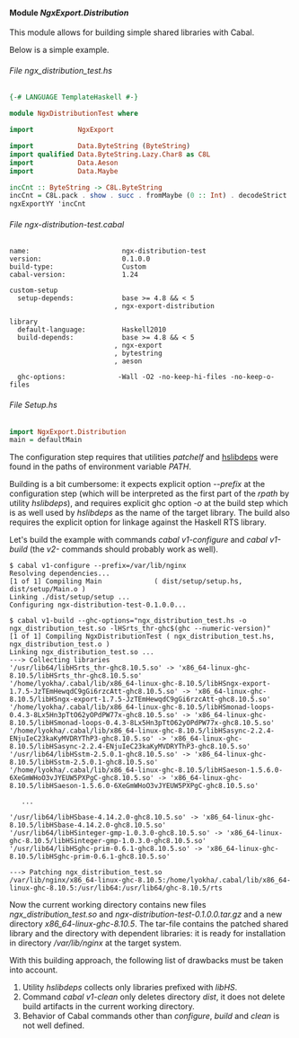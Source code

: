 #### Module *NgxExport.Distribution*

This module allows for building simple shared libraries with Cabal.

Below is a simple example.

###### File *ngx_distribution_test.hs*

```haskell
{-# LANGUAGE TemplateHaskell #-}

module NgxDistributionTest where

import           NgxExport

import           Data.ByteString (ByteString)
import qualified Data.ByteString.Lazy.Char8 as C8L
import           Data.Aeson
import           Data.Maybe

incCnt :: ByteString -> C8L.ByteString
incCnt = C8L.pack . show . succ . fromMaybe (0 :: Int) . decodeStrict
ngxExportYY 'incCnt
```

###### File *ngx-distribution-test.cabal*

```Cabal
name:                       ngx-distribution-test
version:                    0.1.0.0
build-type:                 Custom
cabal-version:              1.24

custom-setup
  setup-depends:            base >= 4.8 && < 5
                          , ngx-export-distribution

library
  default-language:         Haskell2010
  build-depends:            base >= 4.8 && < 5
                          , ngx-export
                          , bytestring
                          , aeson

  ghc-options:             -Wall -O2 -no-keep-hi-files -no-keep-o-files
```

###### File *Setup.hs*

```haskell
import NgxExport.Distribution
main = defaultMain
```

The configuration step requires that utilities *patchelf* and
[hslibdeps](../../utils/README.md) were found in the paths of environment
variable *PATH*.

Building is a bit cumbersome: it expects explicit option *--prefix* at the
configuration step (which will be interpreted as the first part of the
*rpath* by utility *hslibdeps*), and requires explicit ghc option *-o* at
the build step which is as well used by *hslibdeps* as the name of the
target library. The build also requires the explicit option for linkage
against the Haskell RTS library.

Let's build the example with commands *cabal v1-configure* and
*cabal v1-build* (the *v2-* commands should probably work as well).

```ShellSession
$ cabal v1-configure --prefix=/var/lib/nginx
Resolving dependencies...
[1 of 1] Compiling Main             ( dist/setup/setup.hs, dist/setup/Main.o )
Linking ./dist/setup/setup ...
Configuring ngx-distribution-test-0.1.0.0...
```

```ShellSession
$ cabal v1-build --ghc-options="ngx_distribution_test.hs -o ngx_distribution_test.so -lHSrts_thr-ghc$(ghc --numeric-version)"
[1 of 1] Compiling NgxDistributionTest ( ngx_distribution_test.hs, ngx_distribution_test.o )
Linking ngx_distribution_test.so ...
---> Collecting libraries
'/usr/lib64/libHSrts_thr-ghc8.10.5.so' -> 'x86_64-linux-ghc-8.10.5/libHSrts_thr-ghc8.10.5.so'
'/home/lyokha/.cabal/lib/x86_64-linux-ghc-8.10.5/libHSngx-export-1.7.5-JzTEmHewqdC9gGi6rzcAtt-ghc8.10.5.so' -> 'x86_64-linux-ghc-8.10.5/libHSngx-export-1.7.5-JzTEmHewqdC9gGi6rzcAtt-ghc8.10.5.so'
'/home/lyokha/.cabal/lib/x86_64-linux-ghc-8.10.5/libHSmonad-loops-0.4.3-8Lx5Hn3pTtO62yOPdPW77x-ghc8.10.5.so' -> 'x86_64-linux-ghc-8.10.5/libHSmonad-loops-0.4.3-8Lx5Hn3pTtO62yOPdPW77x-ghc8.10.5.so'
'/home/lyokha/.cabal/lib/x86_64-linux-ghc-8.10.5/libHSasync-2.2.4-ENjuIeC23kaKyMVDRYThP3-ghc8.10.5.so' -> 'x86_64-linux-ghc-8.10.5/libHSasync-2.2.4-ENjuIeC23kaKyMVDRYThP3-ghc8.10.5.so'
'/usr/lib64/libHSstm-2.5.0.1-ghc8.10.5.so' -> 'x86_64-linux-ghc-8.10.5/libHSstm-2.5.0.1-ghc8.10.5.so'
'/home/lyokha/.cabal/lib/x86_64-linux-ghc-8.10.5/libHSaeson-1.5.6.0-6XeGmWHoO3vJYEUW5PXPgC-ghc8.10.5.so' -> 'x86_64-linux-ghc-8.10.5/libHSaeson-1.5.6.0-6XeGmWHoO3vJYEUW5PXPgC-ghc8.10.5.so'

   ...

'/usr/lib64/libHSbase-4.14.2.0-ghc8.10.5.so' -> 'x86_64-linux-ghc-8.10.5/libHSbase-4.14.2.0-ghc8.10.5.so'
'/usr/lib64/libHSinteger-gmp-1.0.3.0-ghc8.10.5.so' -> 'x86_64-linux-ghc-8.10.5/libHSinteger-gmp-1.0.3.0-ghc8.10.5.so'
'/usr/lib64/libHSghc-prim-0.6.1-ghc8.10.5.so' -> 'x86_64-linux-ghc-8.10.5/libHSghc-prim-0.6.1-ghc8.10.5.so'

---> Patching ngx_distribution_test.so
/var/lib/nginx/x86_64-linux-ghc-8.10.5:/home/lyokha/.cabal/lib/x86_64-linux-ghc-8.10.5:/usr/lib64:/usr/lib64/ghc-8.10.5/rts
```

Now the current working directory contains new files
*ngx_distribution_test.so* and *ngx-distribution-test-0.1.0.0.tar.gz* and a
new directory *x86_64-linux-ghc-8.10.5*. The tar-file contains the patched
shared library and the directory with dependent libraries: it is ready for
installation in directory */var/lib/nginx* at the target system.

With this building approach, the following list of drawbacks must be taken
into account.

1. Utility *hslibdeps* collects only libraries prefixed with *libHS*.
2. Command *cabal v1-clean* only deletes directory *dist*, it does not
   delete build artifacts in the current working directory.
3. Behavior of Cabal commands other than *configure*, *build* and *clean* is
   not well defined.

